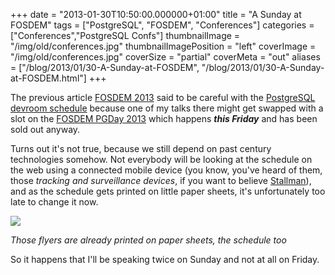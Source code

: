 +++
date = "2013-01-30T10:50:00.000000+01:00"
title = "A Sunday at FOSDEM"
tags = ["PostgreSQL", "FOSDEM", "Conferences"]
categories = ["Conferences","PostgreSQL Confs"]
thumbnailImage = "/img/old/conferences.jpg"
thumbnailImagePosition = "left"
coverImage = "/img/old/conferences.jpg"
coverSize = "partial"
coverMeta = "out"
aliases = ["/blog/2013/01/30-A-Sunday-at-FOSDEM",
           "/blog/2013/01/30-A-Sunday-at-FOSDEM.html"]
+++

The previous article 
[FOSDEM 2013](29-FOSDEM-2013.html) said to be careful with the
[PostgreSQL devroom schedule](https://fosdem.org/2013/schedule/track/postgresql/) because one of my talks there might get swapped
with a slot on the 
[FOSDEM PGDay 2013](http://fosdem2013.pgconf.eu/) which happens 
***this Friday*** and has been
sold out anyway.

Turns out it's not true, because we still depend on past century
technologies somehow. Not everybody will be looking at the schedule on the
web using a connected mobile device (you know, you've heard of them, those
*tracking and surveillance devices*, if you want to believe 
[Stallman](http://stallman.org/rms-lifestyle.html)), and as
the schedule gets printed on little paper sheets, it's unfortunately too
late to change it now.


<div class="figure center dim-margin">
  <a href="https://fosdem.org/2013/">
    <img src="/img/old/fosdem.png">
  </a>
</div>

*Those flyers are already printed on paper sheets, the schedule too*

So it happens that I'll be speaking twice on Sunday and not at all on Friday.
